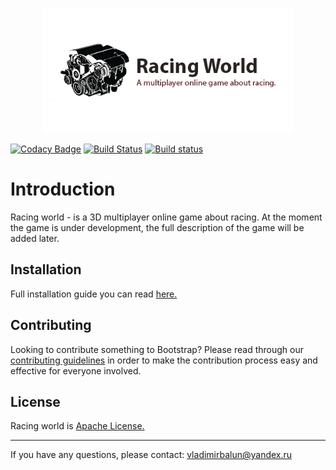 <p align="center">
    <img alt="RacingWorld" src="./RacingWorld.png" width="400"/>
</p>

[![Codacy Badge](https://api.codacy.com/project/badge/Grade/a65b5bf4f3464678b76024d4874a44f5)](https://www.codacy.com/app/VladimirBalun/RacingWorld?utm_source=github.com&amp;utm_medium=referral&amp;utm_content=VladimirBalun/RacingWorld&amp;utm_campaign=Badge_Grade)
[![Build Status](https://travis-ci.org/VladimirBalun/RacingWorld.svg?branch=develop)](https://travis-ci.org/VladimirBalun/RacingWorld)
[![Build status](https://ci.appveyor.com/api/projects/status/4mc5eid85976lg4n?svg=true)](https://ci.appveyor.com/project/VladimirBalun/racingworld)


# Introduction

Racing world - is a 3D multiplayer online game about racing. At the moment the game 
is under development, the full description of the game will be added later.
 
## Installation 
 
Full installation guide you can read <a href="./Documentation/INSTALLATION.md">here.</a> 
 
## Contributing

Looking to contribute something to Bootstrap? Please read through our 
<a href="./Documentation/CONTRIBUTING.md">contributing guidelines</a> in 
order to make the contribution process easy and effective for everyone involved. 
 
## License

Racing world is <a href="./LICENSE">Apache License.</a>

---

If you have any questions, please contact: vladimirbalun@yandex.ru